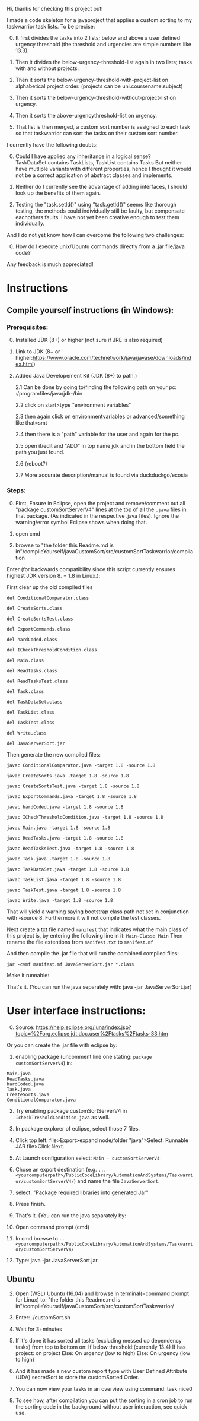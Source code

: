 Hi, thanks for checking this project out!

I made a code skeleton for a javaproject that applies a custom sorting to my taskwarrior task lists. To be precise:

0. It first divides the tasks into 2 lists; below and above a user defined urgency threshold 
(the threshold and urgencies are simple numbers like 13.3). 

1. Then it divides the below-urgency-threshold-list again in two lists; tasks with and without projects.

2. Then it sorts the below-urgency-threshold-with-project-list on alphabetical project order. (projects can be uni.coursename.subject)

3. Then it sorts the below-urgency-threshold-without-project-list on urgency.

4. Then it sorts the above-urgencythreshold-list on urgency.

5. That list is then merged, a custom sort number is assigned to each task so that taskwarrior can sort the tasks
on their custom sort number.

I currently have the following doubts:

0. Could I have applied any inheritance in a logical sense?  
TaskDataSet contains TaskLists, 
TaskList contains Tasks
But neither have mutliple variants with different properties, hence I thought it would not be a correct
application of abstract classes and implements.

1. Neither do I currently see the advantage of adding interfaces, I should look up the benefits of them again.

2. Testing the "task.setId()" using "task.getId()" seems like thorough testing, the methods could individually still 
be faulty, but compensate eachothers faults. I have not yet been creative enough to test them individually.

And I do not yet know how I can overcome the following two challenges:

0. How do I execute unix/Ubuntu commands directly from a .jar file/java code?


Any feedback is much appreciated!


# Instructions

Compile yourself instructions (in Windows):
------------
### Prerequisites: ###

0. Installed JDK (8+) or higher (not sure if JRE is also required)

1. Link to JDK (8+ or higher:https://www.oracle.com/technetwork/java/javase/downloads/index.html)

2. Added Java Developement Kit (JDK (8+) to path.)

	2.1 Can be done by going to/finding the following path on your pc: <yourharddrive>:/programfiles/java/jdk-<versionnr>/bin
	
	2.2 click on start>type "environment variables" 
	
	2.3 then again click on environmentvariables or advanced/something like that=smt
	
	2.4 then there is a "path" variable for the user and again for the pc. 
	
	2.5 open it/edit and "ADD" in top name jdk and in the bottom field the path you just found.	
	
	2.6 (reboot?)
	
	2.7 More accurate description/manual is found via duckduckgo/ecosia 
	

### Steps: ###

0. First, Ensure in Eclipse, open the project and remove/comment out all "package customSortServerV4" lines  at the top of all the `.java` files in that package. (As indicated in the respective .java files). Ignore the warning/error symbol Eclipse shows when doing that.

0. open cmd

1. browse to "the folder this Readme.md is in"/compileYourself/javaCustomSort/src/customSortTaskwarrior/compilation

Enter (for backwards compatibility since this script currently ensures highest JDK version 8. = 1.8 in Linux.):


First clear up the old compiled files
```
del ConditionalComparator.class

del CreateSorts.class

del CreateSortsTest.class

del ExportCommands.class

del hardCoded.class

del ICheckThresholdCondition.class

del Main.class

del ReadTasks.class

del ReadTasksTest.class

del Task.class

del TaskDataSet.class

del TaskList.class

del TaskTest.class

del Write.class

del JavaServerSort.jar
```
Then generate the new compiled files:
```
javac ConditionalComparator.java -target 1.8 -source 1.8

javac CreateSorts.java -target 1.8 -source 1.8

javac CreateSortsTest.java -target 1.8 -source 1.8

javac ExportCommands.java -target 1.8 -source 1.8

javac hardCoded.java -target 1.8 -source 1.8

javac ICheckThresholdCondition.java -target 1.8 -source 1.8

javac Main.java -target 1.8 -source 1.8

javac ReadTasks.java -target 1.8 -source 1.8

javac ReadTasksTest.java -target 1.8 -source 1.8

javac Task.java -target 1.8 -source 1.8

javac TaskDataSet.java -target 1.8 -source 1.8

javac TaskList.java -target 1.8 -source 1.8

javac TaskTest.java -target 1.8 -source 1.8

javac Write.java -target 1.8 -source 1.8
```
That will yield a warning saying bootstrap class path not set in conjunction with -source 8. Furthermore it will not compile the test classes.

Next create a txt file named `manifest` that indicates what the main class of this project is, by entering the following line in it:
`Main-Class: Main`
Then rename the file extentions from `manifest.txt` to `manifest.mf`

And then compile the .jar file that will run the combined compiled files:
```
jar -cvmf manifest.mf JavaServerSort.jar *.class
```

Make it runnable:


That's it. (You can run the java separately with: java -jar JavaServerSort.jar) 

# User interface instructions:
0. Source: https://help.eclipse.org/luna/index.jsp?topic=%2Forg.eclipse.jdt.doc.user%2Ftasks%2Ftasks-33.htm 

Or you can create the .jar file with eclipse by:
1. enabling package (uncomment line one stating: `package customSortServerV4`) in:
```
Main.java
ReadTasks.java
hardCoded.java
Task.java
CreateSorts.java
ConditionalComparator.java
```
2. Try enabling package customSortServerV4 in `IcheckTresholdCondition.java` as well.

3. In package explorer of eclipse, select those 7 files.

4. Click top left: file>Export>expand node/folder "java">Select: Runnable JAR file>Click Next.

5. At Launch configuration select: `Main - customSortServerV4`

6. Chose an export destination (e.g. `...<yourcomputerpath>/PublicCodeLibrary/AutomationAndSystems/Taskwarrior/customSortServerV4/`) and name the file `JavaServerSort`. 

7. select: "Package required libraries into generated Jar"

8. Press finish.

9. That's it. (You can run the java separately by:

10. Open command prompt (cmd)

11. In cmd browse to `...<yourcomputerpath>/PublicCodeLibrary/AutomationAndSystems/Taskwarrior/customSortServerV4/` 

12. Type: java -jar JavaServerSort.jar
## Ubuntu


2. Open (WSL) Ubuntu (16.04) and browse in terminal(=command prompt for Linux) to: "the folder this Readme.md is in"/compileYourself/javaCustomSort/src/customSortTaskwarrior/

3. Enter: 
./customSort.sh

4. Wait for 3+minutes

5. If it's done it has sorted all tasks (excluding messed up dependency tasks) from top to bottom on: 
	 	If below threshold:(currently 13.4) 
			If has project: 
				on project
			Else:
				On urgency (low to high)
		Else:
			On urgency (low to high)

6. And it has made a new custom report type with User Defined Attribute (UDA) secretSort to store the customSorted Order.

7. You can now view your tasks in an overview using command: task nice0

8. To see how, after compilation you can put the sorting in a cron job to run the sorting code in the background without user 
interaction, see quick use.

